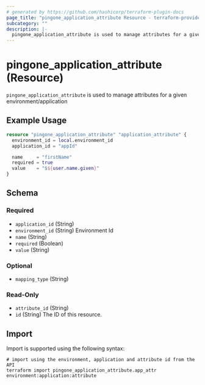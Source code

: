 ```yaml
---
# generated by https://github.com/hashicorp/terraform-plugin-docs
page_title: "pingone_application_attribute Resource - terraform-provider-pingone"
subcategory: ""
description: |-
  pingone_application_attribute is used to manage attributes for a given environment/application
---
```


# pingone_application_attribute (Resource)

`pingone_application_attribute` is used to manage attributes for a given environment/application

## Example Usage

```terraform
resource "pingone_application_attribute" "application_attribute" {
  environment_id = local.environment_id
  application_id = "appId"

  name     = "firstName"
  required = true
  value    = "$${user.name.given}"
}
```

<!-- schema generated by tfplugindocs -->
## Schema

### Required

- `application_id` (String)
- `environment_id` (String) Environment Id
- `name` (String)
- `required` (Boolean)
- `value` (String)

### Optional

- `mapping_type` (String)

### Read-Only

- `attribute_id` (String)
- `id` (String) The ID of this resource.

## Import

Import is supported using the following syntax:

```shell
# import using the environment, application and attribute id from the API
terraform import pingone_application_attribute.app_attr environment:application:attribute
```
